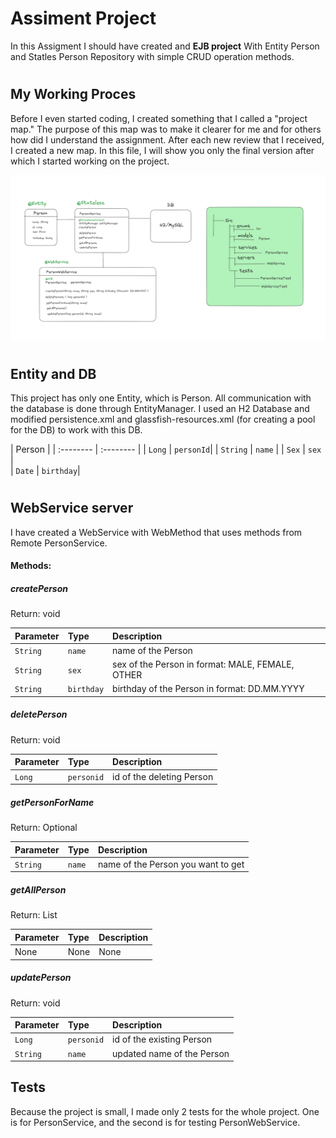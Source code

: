 # Assiment Project

In this Assigment I should have created and __EJB project__ With Entity Person and Statles Person Repository with simple CRUD operation methods.

#

## My Working Proces

Before I even started coding, I created something that I called a "project map." The purpose of this map was to make it clearer for me and for others how did I understand the assignment.
After each new review that I received, I created a new map. In this file, I will show you only the final version after which I started working on the project.

![Map](/Images/Map.png)

#

## Entity and DB

This project has only one Entity, which is Person. All communication with the database is done through EntityManager. I used an H2 Database and
modified persistence.xml and glassfish-resources.xml (for creating a pool for the DB) to work with this DB.

|         Person        |
| :-------- | :-------- | 
| `Long`    | `personId`| 
| `String`  | `name`    | 
| `Sex`     | `sex`     |  
| `Date`    | `birthday`| 

#

## WebService server

I have created a WebService with WebMethod that uses methods from Remote PersonService.

#### Methods:

##### createPerson
Return: void

| Parameter | Type      | Description                                            |
| :-------- | :-------- | :----------------------------------------------------- |
| `String`  | `name`    |  name of the Person                                    |
| `String`  | `sex`     |  sex of the Person in format: MALE, FEMALE, OTHER      |
| `String`  | `birthday`|  birthday of the Person in format:  DD.MM.YYYY         |

##### deletePerson
Return: void

| Parameter | Type      | Description                                            |
| :-------- | :-------- | :----------------------------------------------------- |
| `Long`    | `personid`|  id of the deleting Person                             |

##### getPersonForName
Return: Optional<Person>

| Parameter | Type      | Description                                            |
| :-------- | :-------- | :----------------------------------------------------- |
| `String`  | `name`    |  name of the Person you want to get                    |

##### getAllPerson
Return: List<Person>

| Parameter | Type      | Description                                            |
| :-------- | :-------- | :----------------------------------------------------- |
|   None    |   None    |  None                                                  |

##### updatePerson
Return: void

| Parameter | Type      | Description                                            |
| :-------- | :-------- | :----------------------------------------------------- |
| `Long`    | `personid`|  id of the existing Person                             |
| `String`  | `name`    |  updated name of the Person                            |

## Tests
Because the project is small, I made only 2 tests for the whole project. One is for PersonService, and the second is for testing PersonWebService.




